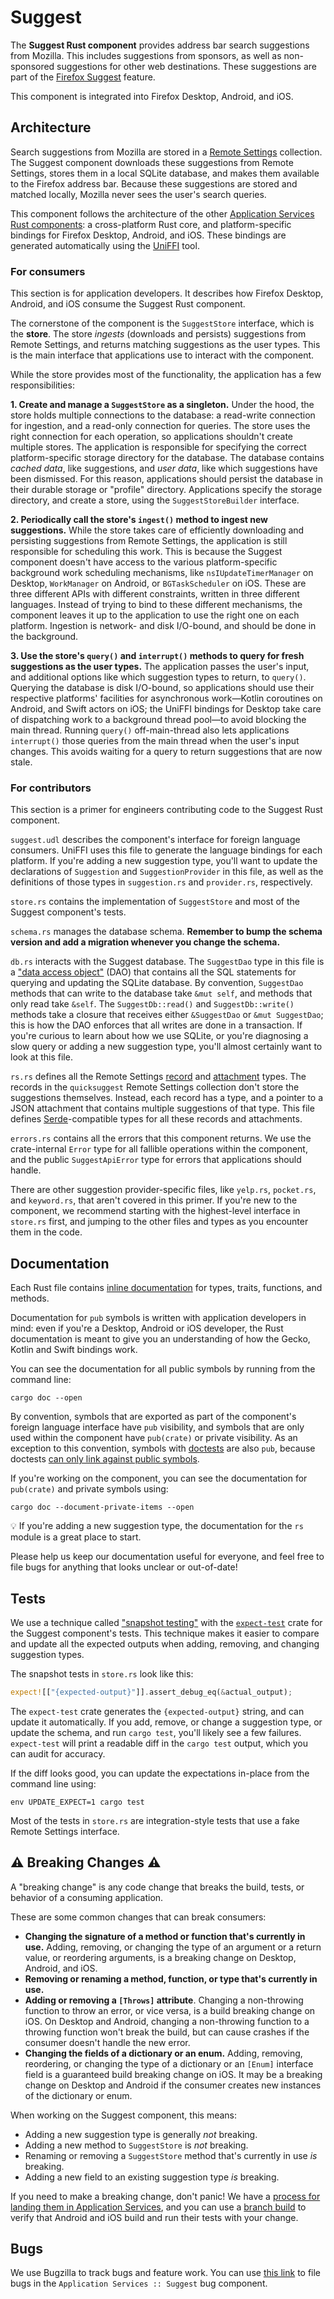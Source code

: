 # Suggest

The **Suggest Rust component** provides address bar search suggestions from Mozilla. This includes suggestions from sponsors, as well as non-sponsored suggestions for other web destinations. These suggestions are part of the [Firefox Suggest](https://support.mozilla.org/en-US/kb/firefox-suggest-faq) feature.

This component is integrated into Firefox Desktop, Android, and iOS.

## Architecture

Search suggestions from Mozilla are stored in a [Remote Settings](https://remote-settings.readthedocs.io/en/latest/) collection. The Suggest component downloads these suggestions from Remote Settings, stores them in a local SQLite database, and makes them available to the Firefox address bar. Because these suggestions are stored and matched locally, Mozilla never sees the user's search queries.

This component follows the architecture of the other [Application Services Rust components](https://mozilla.github.io/application-services/book/index.html): a cross-platform Rust core, and platform-specific bindings for Firefox Desktop, Android, and iOS. These bindings are generated automatically using the [UniFFI](https://mozilla.github.io/uniffi-rs/) tool.

### For consumers

This section is for application developers. It describes how Firefox Desktop, Android, and iOS consume the Suggest Rust component.

The cornerstone of the component is the `SuggestStore` interface, which is the **store**. The store _ingests_ (downloads and persists) suggestions from Remote Settings, and returns matching suggestions as the user types. This is the main interface that applications use to interact with the component.

While the store provides most of the functionality, the application has a few responsibilities:

**1. Create and manage a `SuggestStore` as a singleton.** Under the hood, the store holds multiple connections to the database: a read-write connection for ingestion, and a read-only connection for queries. The store uses the right connection for each operation, so applications shouldn't create multiple stores. The application is responsible for specifying the correct platform-specific storage directory for the database. The database contains _cached data_, like suggestions, and _user data_, like which suggestions have been dismissed. For this reason, applications should persist the database in their durable storage or "profile" directory. Applications specify the storage directory, and create a store, using the `SuggestStoreBuilder` interface.

**2. Periodically call the store's `ingest()` method to ingest new suggestions.** While the store takes care of efficiently downloading and persisting suggestions from Remote Settings, the application is still responsible for scheduling this work. This is because the Suggest component doesn't have access to the various platform-specific background work scheduling mechanisms, like `nsIUpdateTimerManager` on Desktop, `WorkManager` on Android, or `BGTaskScheduler` on iOS. These are three different APIs with different constraints, written in three different languages. Instead of trying to bind to these different mechanisms, the component leaves it up to the application to use the right one on each platform. Ingestion is network- and disk I/O-bound, and should be done in the background.

**3. Use the store's `query()` and `interrupt()` methods to query for fresh suggestions as the user types.** The application passes the user's input, and additional options like which suggestion types to return, to `query()`. Querying the database is disk I/O-bound, so applications should use their respective platforms' facilities for asynchronous work—Kotlin coroutines on Android, and Swift actors on iOS; the UniFFI bindings for Desktop take care of dispatching work to a background thread pool—to avoid blocking the main thread. Running `query()` off-main-thread also lets applications `interrupt()` those queries from the main thread when the user's input changes. This avoids waiting for a query to return suggestions that are now stale.

### For contributors

This section is a primer for engineers contributing code to the Suggest Rust component.

`suggest.udl` describes the component's interface for foreign language consumers. UniFFI uses this file to generate the language bindings for each platform. If you're adding a new suggestion type, you'll want to update the declarations of `Suggestion` and `SuggestionProvider` in this file, as well as the definitions of those types in `suggestion.rs` and `provider.rs`, respectively.

`store.rs` contains the implementation of `SuggestStore` and most of the Suggest component's tests.

`schema.rs` manages the database schema. **Remember to bump the schema version and add a migration whenever you change the schema.**

`db.rs` interacts with the Suggest database. The `SuggestDao` type in this file is a ["data access object"](https://en.wikipedia.org/wiki/Data_access_object) (DAO) that contains all the SQL statements for querying and updating the SQLite database. By convention, `SuggestDao` methods that can write to the database take `&mut self`, and methods that only read take `&self`. The `SuggestDb::read()` and `SuggestDb::write()` methods take a closure that receives either `&SuggestDao` or `&mut SuggestDao`; this is how the DAO enforces that all writes are done in a transaction. If you're curious to learn about how we use SQLite, or you're diagnosing a slow query or adding a new suggestion type, you'll almost certainly want to look at this file.

`rs.rs` defines all the Remote Settings [record](https://docs.kinto-storage.org/en/stable/concepts.html#buckets-collections-and-records) and [attachment](https://docs.kinto-storage.org/en/stable/faq.html#can-i-store-files-inside-kinto) types. The records in the `quicksuggest` Remote Settings collection don't store the suggestions themselves. Instead, each record has a type, and a pointer to a JSON attachment that contains multiple suggestions of that type. This file defines [Serde](https://serde.rs/)-compatible types for all these records and attachments.

`errors.rs` contains all the errors that this component returns. We use the crate-internal `Error` type for all fallible operations within the component, and the public `SuggestApiError` type for errors that applications should handle.

There are other suggestion provider-specific files, like `yelp.rs`, `pocket.rs`, and `keyword.rs`, that aren't covered in this primer. If you're new to the component, we recommend starting with the highest-level interface in `store.rs` first, and jumping to the other files and types as you encounter them in the code.

## Documentation

Each Rust file contains [inline documentation](https://doc.rust-lang.org/rustdoc/what-is-rustdoc.html) for types, traits, functions, and methods.

Documentation for `pub` symbols is written with application developers in mind: even if you're a Desktop, Android or iOS developer, the Rust documentation is meant to give you an understanding of how the Gecko, Kotlin and Swift bindings work.

You can see the documentation for all public symbols by running from the command line:

```shell
cargo doc --open
```

By convention, symbols that are exported as part of the component's foreign language interface have `pub` visibility, and symbols that are only used within the component have `pub(crate)` or private visibility. As an exception to this convention, symbols with [doctests](https://doc.rust-lang.org/rustdoc/write-documentation/documentation-tests.html) are also `pub`, because doctests [can only link against public symbols](https://doc.rust-lang.org/rustdoc/write-documentation/documentation-tests.html#include-items-only-when-collecting-doctests).

If you're working on the component, you can see the documentation for `pub(crate)` and private symbols using:

```shell
cargo doc --document-private-items --open
```

💡 If you're adding a new suggestion type, the documentation for the `rs` module is a great place to start.

Please help us keep our documentation useful for everyone, and feel free to file bugs for anything that looks unclear or out-of-date!

## Tests

We use a technique called ["snapshot testing"](https://notlaura.com/what-is-a-snapshot-test/) with the [`expect-test`](https://docs.rs/expect-test/latest/expect_test/) crate for the Suggest component's tests. This technique makes it easier to compare and update all the expected outputs when adding, removing, and changing suggestion types.

The snapshot tests in `store.rs` look like this:

```rs
expect![["{expected-output}"]].assert_debug_eq(&actual_output);
```

The `expect-test` crate generates the `{expected-output}` string, and can update it automatically. If you add, remove, or change a suggestion type, or update the schema, and run `cargo test`, you'll likely see a few failures. `expect-test` will print a readable diff in the `cargo test` output, which you can audit for accuracy.

If the diff looks good, you can update the expectations in-place from the command line using:

```shell
env UPDATE_EXPECT=1 cargo test
```

Most of the tests in `store.rs` are integration-style tests that use a fake Remote Settings interface.

## ⚠️ Breaking Changes ⚠️

A "breaking change" is any code change that breaks the build, tests, or behavior of a consuming application.

These are some common changes that can break consumers:

* **Changing the signature of a method or function that's currently in use.** Adding, removing, or changing the type of an argument or a return value, or reordering arguments, is a breaking change on Desktop, Android, and iOS.
* **Removing or renaming a method, function, or type that's currently in use.**
* **Adding or removing a `[Throws]` attribute**. Changing a non-throwing function to throw an error, or vice versa, is a build breaking change on iOS. On Desktop and Android, changing a non-throwing function to a throwing function won't break the build, but can cause crashes if the consumer doesn't handle the new error.
* **Changing the fields of a dictionary or an enum.** Adding, removing, reordering, or changing the type of a dictionary or an `[Enum]` interface field is a guaranteed build breaking change on iOS. It may be a breaking change on Desktop and Android if the consumer creates new instances of the dictionary or enum.

When working on the Suggest component, this means:

* Adding a new suggestion type is generally _not_ breaking.
* Adding a new method to `SuggestStore` is _not_ breaking.
* Renaming or removing a `SuggestStore` method that's currently in use _is_ breaking.
* Adding a new field to an existing suggestion type _is_ breaking.

If you need to make a breaking change, don't panic! We have a [process for landing them in Application Services](https://mozilla.github.io/application-services/book/howtos/breaking-changes.html), and you can use a [branch build](https://mozilla.github.io/application-services/book/howtos/branch-builds.html) to verify that Android and iOS build and run their tests with your change.

## Bugs

We use Bugzilla to track bugs and feature work. You can use [this link](https://bugzilla.mozilla.org/enter_bug.cgi?product=Application+Services&component=Suggest) to file bugs in the `Application Services :: Suggest` bug component.
